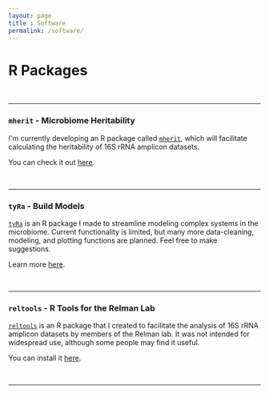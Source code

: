 ```yaml
---
layout: page
title : Software
permalink: /software/
---
```


<h1>R Packages</h1>

&nbsp;


***

<h3><code>mherit</code> - Microbiome Heritability</h3> 

I'm currently developing an R package called [<code>mherit</code>](https://danielsprockett.github.io/mherit/), which will facilitate calculating the heritability of 16S rRNA amplicon datasets.  

You can check it out [here](https://danielsprockett.github.io/mherit/).

&nbsp;

***

<h3><code>tyRa</code> - Build Models</h3>

[<code>tyRa</code>](https://github.com/DanielSprockett/tyRa) is an R package I made to streamline modeling complex systems in the microbiome. Current functionality is limited, but many more data-cleaning, modeling, and plotting functions are planned. Feel free to make suggestions. 

Learn more [here](https://danielsprockett.github.io/tyRa/).

&nbsp;


***

<h3><code>reltools</code> - R Tools for the Relman Lab</h3>

[<code>reltools</code>](https://github.com/DanielSprockett/reltools) is an R package that I created to facilitate the analysis of 16S rRNA amplicon datasets by members of the Relman lab. It was not intended for widespread use, although some people may find it useful.

You can install it [here](https://github.com/DanielSprockett/reltools).

&nbsp;


***

&nbsp;


